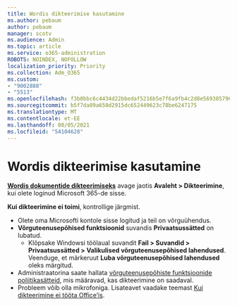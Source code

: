 ```yaml
---
title: Wordis dikteerimise kasutamine
ms.author: pebaum
author: pebaum
manager: scotv
ms.audience: Admin
ms.topic: article
ms.service: o365-administration
ROBOTS: NOINDEX, NOFOLLOW
localization_priority: Priority
ms.collection: Adm_O365
ms.custom:
- "9002888"
- "5513"
ms.openlocfilehash: f3b0bbc6c4434d22bbedaf5216b5e7f6a9fb4c2d8e569385796e0da6732fe21a
ms.sourcegitcommit: b5f7da89a650d2915dc652449623c78be6247175
ms.translationtype: MT
ms.contentlocale: et-EE
ms.lasthandoff: 08/05/2021
ms.locfileid: "54104628"
---
```

# <a name="use-dictation-in-word"></a>Wordis dikteerimise kasutamine

**[Wordis dokumentide dikteerimiseks](https://support.office.com/article/dictate-your-documents-in-word-3876e05f-3fcc-418f-b8ab-db7ce0d11d3c)** avage jaotis **Avaleht > Dikteerimine**, kui olete loginud Microsoft 365-de sisse.

**Kui dikteerimine ei toimi**, kontrollige järgmist.

- Olete oma Microsofti kontole sisse logitud ja teil on võrguühendus.
- **Võrguteenusepõhised funktsioonid** suvandis **Privaatsussätted** on lubatud. 
    - Klõpsake Windowsi töölaual suvandit **Fail > Suvandid > Privaatsussätted > Valikulised võrguteenusepõhised lahendused**. Veenduge, et märkeruut **Luba võrguteenusepõhised lahendused** oleks märgitud.
- Administraatorina saate hallata [võrguteenusepõhiste funktsioonide poliitikasätteid](https://docs.microsoft.com/deployoffice/privacy/manage-privacy-controls#policy-settings-for-connected-experiences), mis määravad, kas dikteerimine on saadaval.
- Probleem võib olla mikrofoniga. Lisateavet vaadake teemast [Kui dikteerimine ei tööta Office’is](https://support.office.com/article/If-dictation-in-Office-isn-t-working-3a740b4a-19d5-461c-b59a-d82172707fd4#OfficeVersion=Web).
